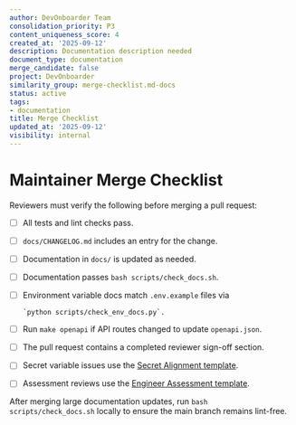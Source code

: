 ```yaml
---
author: DevOnboarder Team
consolidation_priority: P3
content_uniqueness_score: 4
created_at: '2025-09-12'
description: Documentation description needed
document_type: documentation
merge_candidate: false
project: DevOnboarder
similarity_group: merge-checklist.md-docs
status: active
tags:
- documentation
title: Merge Checklist
updated_at: '2025-09-12'
visibility: internal
---
```


# Maintainer Merge Checklist

Reviewers must verify the following before merging a pull request:

- [ ] All tests and lint checks pass.

- [ ] `docs/CHANGELOG.md` includes an entry for the change.

- [ ] Documentation in `docs/` is updated as needed.

- [ ] Documentation passes `bash scripts/check_docs.sh`.

- [ ] Environment variable docs match `.env.example` files via

      `python scripts/check_env_docs.py`.

- [ ] Run `make openapi` if API routes changed to update `openapi.json`.

- [ ] The pull request contains a completed reviewer sign-off section.

- [ ] Secret variable issues use the [Secret Alignment template](../.github/ISSUE_TEMPLATE/secret-alignment.md).

- [ ] Assessment reviews use the [Engineer Assessment template](../.github/ISSUE_TEMPLATE/assessment.md).

After merging large documentation updates, run `bash scripts/check_docs.sh`
locally to ensure the main branch remains lint-free.

